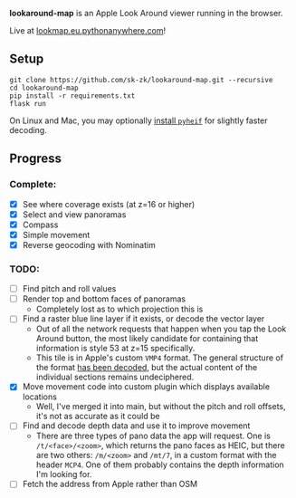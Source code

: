 **lookaround-map** is an Apple Look Around viewer running in the browser.

Live at [lookmap.eu.pythonanywhere.com](https://lookmap.eu.pythonanywhere.com)!

## Setup
```
git clone https://github.com/sk-zk/lookaround-map.git --recursive
cd lookaround-map
pip install -r requirements.txt
flask run
```
On Linux and Mac, you may optionally [install `pyheif`](https://github.com/carsales/pyheif) for slightly faster decoding.

## Progress
### Complete:
- [x] See where coverage exists (at z=16 or higher)
- [x] Select and view panoramas
- [x] Compass
- [x] Simple movement
- [x] Reverse geocoding with Nominatim

### TODO:
- [ ] Find pitch and roll values
- [ ] Render top and bottom faces of panoramas
   - Completely lost as to which projection this is
- [ ] Find a raster blue line layer if it exists, or decode the vector layer
   - Out of all the network requests that happen when you tap the Look Around button, the most likely candidate
     for containing that information is style 53 at z=15 specifically.  
   - This tile is in Apple's custom `VMP4` format. The general structure of the format [has been decoded](https://github.com/19h/vmp4-dump),
     but the actual content of the individual sections remains undeciphered.
- [x] Move movement code into custom plugin which displays available locations
   - Well, I've merged it into main, but without the pitch and roll offsets, it's not as accurate as it could be 
- [ ] Find and decode depth data and use it to improve movement
   - There are three types of pano data the app will request. One is `/t/<face>/<zoom>`, which returns the pano faces as HEIC, but there are two others: `/m/<zoom>` and `/mt/7`, in a custom format with the header `MCP4`. One of them probably contains the depth information I'm looking for.
- [ ] Fetch the address from Apple rather than OSM
